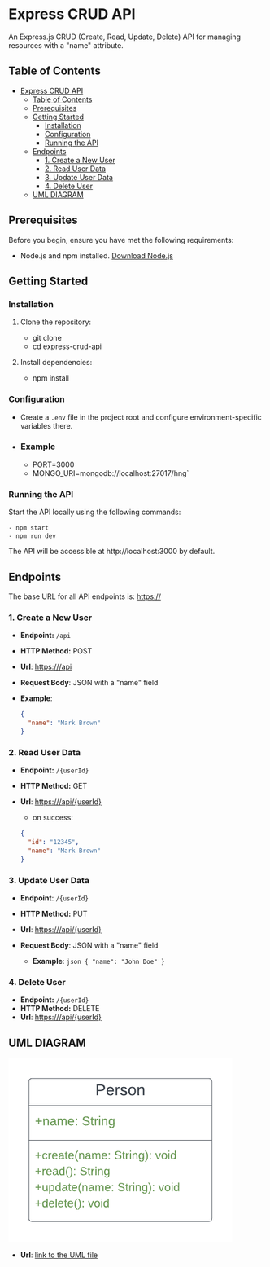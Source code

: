 # Express CRUD API

An Express.js CRUD (Create, Read, Update, Delete) API for managing resources with a "name" attribute.

## Table of Contents

- [Express CRUD API](#express-crud-api)
  - [Table of Contents](#table-of-contents)
  - [Prerequisites](#prerequisites)
  - [Getting Started](#getting-started)
    - [Installation](#installation)
    - [Configuration](#configuration)
    - [Running the API](#running-the-api)
  - [Endpoints](#endpoints)
    - [1. Create a New User](#1-create-a-new-user)
    - [2. Read User Data](#2-read-user-data)
    - [3. Update User Data](#3-update-user-data)
    - [4. Delete User](#4-delete-user)
  - [UML DIAGRAM](#uml-diagram)

## Prerequisites

Before you begin, ensure you have met the following requirements:

- Node.js and npm installed. [Download Node.js](https://nodejs.org/)

## Getting Started

### Installation

1. Clone the repository:

   - git clone <repository-url>
   - cd express-crud-api

2. Install dependencies:

   - npm install

### Configuration

- Create a `.env` file in the project root and configure environment-specific variables there.
- ### Example
  - PORT=3000
  - MONGO_URI=mongodb://localhost:27017/hng`

### Running the API

Start the API locally using the following commands:

    - npm start
    - npm run dev

The API will be accessible at http://localhost:3000 by default.

## Endpoints

The base URL for all API endpoints is: [https://](https://hngtask2-08s5.onrender.com)

### 1. Create a New User

- **Endpoint:** `/api`
- **HTTP Method:** POST
- **Url**: [https:///api](https://hngtask2-08s5.onrender.com/api)
- **Request Body**: JSON with a "name" field

- **Example**:
  ```json
  {
    "name": "Mark Brown"
  }
  ```

### 2. Read User Data

- **Endpoint:** `/{userId}`
- **HTTP Method:** GET
- **Url**: [https:///api/{userId}](https://hngtask2-08s5.onrender.com/api/{userId})

  - on success:

  ```json
  {
    "id": "12345",
    "name": "Mark Brown"
  }
  ```

### 3. Update User Data

- **Endpoint**: `/{userId}`
- **HTTP Method:** PUT
- **Url**: [https:///api/{userId}](https://hngtask2-08s5.onrender.com/api/{userId})
- **Request Body**: JSON with a "name" field

  - **Example**:
    `json
{
  "name": "John Doe"
}
`

### 4. Delete User

- **Endpoint:** `/{userId}`
- **HTTP Method:** DELETE
- **Url**: [https:///api/{userId}](https://hngtask2-08s5.onrender.com/api/{userId})

## UML DIAGRAM

![diagram](img/uml.png)

- **Url**: [link to the UML file](https://github.com/debanjo31/hngtask2/blob/main/img/uml.png)
